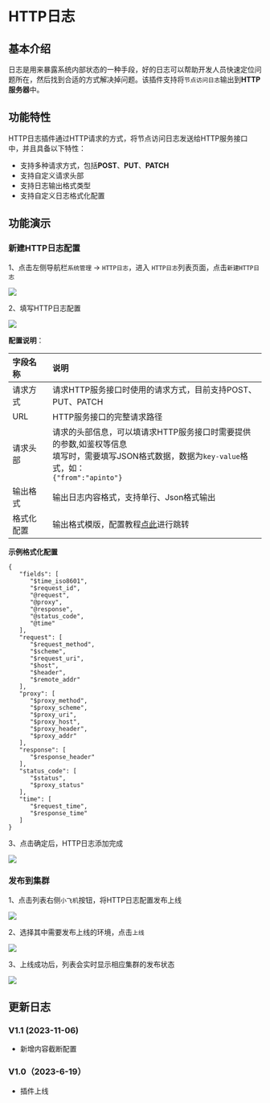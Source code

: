 # HTTP日志

## 基本介绍

日志是用来暴露系统内部状态的一种手段，好的日志可以帮助开发人员快速定位问题所在，然后找到合适的方式解决掉问题。该插件支持将`节点访问日志`输出到**HTTP服务器**中。

## 功能特性

HTTP日志插件通过HTTP请求的方式，将节点访问日志发送给HTTP服务接口中，并且具备以下特性：

* 支持多种请求方式，包括**POST**、**PUT**、**PATCH**
* 支持自定义请求头部
* 支持日志输出格式类型
* 支持自定义日志格式化配置

## 功能演示

### 新建HTTP日志配置

1、点击左侧导航栏`系统管理` -> `HTTP日志`，进入 `HTTP日志`列表页面，点击`新建HTTP日志`

![](http://data.eolinker.com/course/RG9NpXfd8506f189f6cc37567b943aaef81fbe98094e511.png)

2、填写HTTP日志配置

![](http://data.eolinker.com/course/1Y4YJLD0edb4c6ed4fa197529245e4c841ae049e5564fb7.png)

**配置说明**：

| 字段名称   | 说明                                                         |
| :--------- | :----------------------------------------------------------- |
| 请求方式   | 请求HTTP服务接口时使用的请求方式，目前支持POST、PUT、PATCH   |
| URL        | HTTP服务接口的完整请求路径                                   |
| 请求头部   | 请求的头部信息，可以填请求HTTP服务接口时需要提供的参数,如鉴权等信息<br />填写时，需要填写JSON格式数据，数据为`key-value`格式，如：<br />`{"from":"apinto"}` |
| 输出格式   | 输出日志内容格式，支持单行、Json格式输出                     |
| 格式化配置 | 输出格式模版，配置教程[点此](https://help.apinto.com/docs/formatter)进行跳转 |

**示例格式化配置**

```
{
   "fields": [
      "$time_iso8601",
      "$request_id",
      "@request",
      "@proxy",
      "@response",
      "@status_code",
      "@time"
   ],
   "request": [
      "$request_method",
      "$scheme",
      "$request_uri",
      "$host",
      "$header",
      "$remote_addr"
   ],
   "proxy": [
      "$proxy_method",
      "$proxy_scheme",
      "$proxy_uri",
      "$proxy_host",
      "$proxy_header",
      "$proxy_addr"
   ],
   "response": [
      "$response_header"
   ],
   "status_code": [
      "$status",
      "$proxy_status"
   ],
   "time": [
      "$request_time",
      "$response_time"
   ]
}
```

3、点击确定后，HTTP日志添加完成

![](http://data.eolinker.com/course/v3wls8u9bae38349a42610d185250ee7c2134243ccb5a40.png)

### 发布到集群

1、点击列表右侧`小飞机`按钮，将HTTP日志配置发布上线

![](http://data.eolinker.com/course/7m9Wh711763756ff29bd43ac52cc2e847de5daa33b1a848.png)

2、选择其中需要发布上线的环境，点击`上线`

![](http://data.eolinker.com/course/cJjq55Cc14c110ac9e84d9e427cf8e1af0a182689c09cd7.png)

3、上线成功后，列表会实时显示相应集群的发布状态

![](http://data.eolinker.com/course/Rh7wxRW0860282202bf48d968433581062243d8ed6b9055.png)

## 更新日志

### V1.1 (2023-11-06)
- 新增内容截断配置

### V1.0（2023-6-19）

- 插件上线